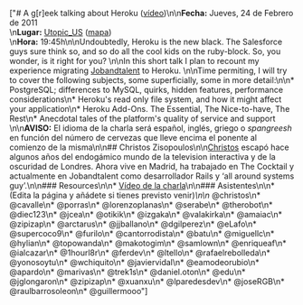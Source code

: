 ["# A g[r]eek talking about Heroku ([vídeo](http://vimeo.com/20768519))\n\n**Fecha:** Jueves, 24 de Febrero de 2011<br/>\n**Lugar:** [Utopic_US](http://www.utopicus.es/) ([mapa](http://maps.google.es/maps?f=q&source=embed&hl=es&geocode=&q=Calle+de+la+Concepci%C3%B3n+Jer%C3%B3nima,+22,+28012+Madrid&sll=40.396764,-3.713379&sspn=10.504732,23.269043&ie=UTF8&hq=&hnear=Calle+de+la+Concepci%C3%B3n+Jer%C3%B3nima,+22,+28012+Madrid,+Comunidad+de+Madrid&ll=40.413867,-3.706683&spn=0.036727,0.076818&z=14))<br/>\n**Hora:** 19:45h\n\nUndoubtedly, Heroku is the new black. The Salesforce guys sure think so, and so do all the cool kids on the ruby-block. So, you wonder, is it right for you? \n\nIn this short talk I plan to recount my experience migrating [Jobandtalent](http://jobandtalent.com) to Heroku. \n\nTime permiting, I will try to cover the following subjects, some superficially, some in more detail:\n\n* PostgreSQL; differences to MySQL, quirks, hidden features, performance considerations\n* Heroku's read only file system, and how it might affect your application\n* Heroku Add-Ons. The Essential, The Nice-to-have, The Rest\n* Anecdotal tales of the platform's quality of service and support \n\n**AVISO:** El idioma de la charla será español, inglés, griego o *spangreesh* en función del número de cervezas que lleve encima el ponente al comienzo de la misma\n\n## Christos Zisopoulos\n\n[Christos](http://twitter.com/christos) escapó hace algunos años del endogámico mundo de la television interactiva y de la oscuridad de Londres. Ahora vive en Madrid, ha trabajado en The Cocktail y actualmente en Jobandtalent como desarrollador Rails y ‘all around systems guy’.\n\n### Resources\n\n* [Vídeo de la charla](http://vimeo.com/20768519)\n\n### Asistentes\n\n*(Edita la página y añádete si tienes previsto venir)*\n\n* @christos\n* @cavalle\n* @porras\n* @lorenzoplanas\n* @serabe\n* @therobot\n* @diec123\n* @jcea\n* @otikik\n* @izgaka\n* @valakirka\n* @amaiac\n* @zipizap\n* @arctarus\n* @jjballano\n* @dgilperez\n* @eLafo\n* @supercoco9\n* @furilo\n* @cantorrodista\n* @batu\n* @miguellc\n* @hylian\n* @topowanda\n* @makotogim\n* @samlown\n* @enriqueaf\n* @ialcazar\n* @1hourl8r\n* @ferdev\n* @ltello\n* @rafaelrebolleda\n* @yonosoytu\n* @wchiquito\n* @javiervidal\n* @eamodeorubio\n* @apardo\n* @marivas\n* @trek1s\n* @daniel.oton\n* @edu\n* @jglongaron\n* @zipizap\n* @xuanxu\n* @lparedesdev\n* @joseRGB\n* @raulbarrosoleon\n* @guillermooo"]